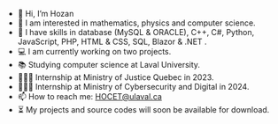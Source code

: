 - 👋 Hi, I’m Hozan
- 👀 I am interested in mathematics, physics and computer science.
- 🌱 I have skills in database (MySQL & ORACLE), C++, C#, Python, JavaScript, PHP, HTML & CSS, SQL, Blazor & .NET . 
- 💻 I am currently working on two projects.
- 📚 Studying computer science at Laval University.
- 👨🏻‍💻 Internship at Ministry of Justice Quebec in 2023.
- 👨🏻‍💻 Internship at Ministry of Cybersecurity and Digital in 2024.
- 📫 How to reach me: HOCET@ulaval.ca
- ⏳ My projects and source codes will soon be available for download.


<!---
Hozan77/Hozan77 is a ✨ special ✨ repository because its `README.md` (this file) appears on your GitHub profile.
You can click the Preview link to take a look at your changes.
--->

